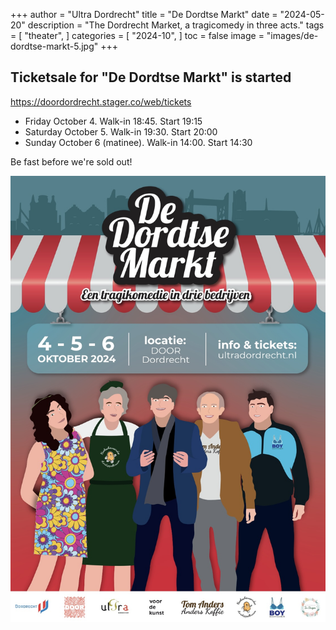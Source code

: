 +++
author = "Ultra Dordrecht"
title = "De Dordtse Markt"
date = "2024-05-20"
description = "The Dordrecht Market, a tragicomedy in three acts."
tags = [
    "theater",
]
categories = [
    "2024-10",
]
toc = false
image = "images/de-dordtse-markt-5.jpg"
+++

## Ticketsale for "De Dordtse Markt" is started

https://doordordrecht.stager.co/web/tickets

- Friday October 4. Walk-in 18:45. Start 19:15
- Saturday October 5. Walk-in 19:30. Start 20:00
- Sunday October 6 (matinee). Walk-in 14:00. Start 14:30

Be fast before we're sold out!

[![Poster](./images/MarktPoster.jpg)](/en/post/de-dordtse-markt/)
